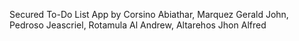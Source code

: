 Secured To-Do List App by Corsino Abiathar, Marquez Gerald John, Pedroso Jeascriel, Rotamula Al Andrew, Altarehos Jhon Alfred